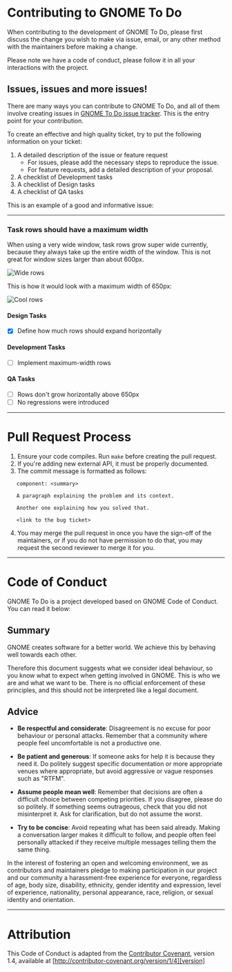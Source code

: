 # Contributing to GNOME To Do

When contributing to the development of GNOME To Do, please first discuss the change you wish to
make via issue, email, or any other method with the maintainers before making a change.

Please note we have a code of conduct, please follow it in all your interactions with the project.

## Issues, issues and more issues!

There are many ways you can contribute to GNOME To Do, and all of them involve creating issues
in [GNOME To Do issue tracker](https://gitlab.gnome.org/GNOME/gnome-todo/issues). This is the
entry point for your contribution.

To create an effective and high quality ticket, try to put the following information on your
ticket:

 1. A detailed description of the issue or feature request
     - For issues, please add the necessary steps to reproduce the issue.
     - For feature requests, add a detailed description of your proposal.
 2. A checklist of Development tasks
 3. A checklist of Design tasks
 4. A checklist of QA tasks

This is an example of a good and informative issue:

---

### Task rows should have a maximum width

When using a very wide window, task rows grow super wide currently, because they
always take up the entire width of the window. This is not great for window sizes
larger than about 600px.

![Wide rows][wide-rows]

This is how it would look with a maximum width of 650px:

![Cool rows][cool-rows]

[wide-rows]: https://gitlab.gnome.org/GNOME/gnome-todo/uploads/a414239a44c5b2714634df5cb85a7a78/too-wide.png
[cool-rows]: https://gitlab.gnome.org/GNOME/gnome-todo/uploads/7dfc77b1c3cc942cf1977770ea15b198/too-wide-fixed.png

#### Design Tasks

 - [x] Define how much rows should expand horizontally

#### Development Tasks

 - [ ] Implement maximum-width rows

#### QA Tasks

 - [ ] Rows don't grow horizontally above 650px
 - [ ] No regressions were introduced

---

# Pull Request Process

1. Ensure your code compiles. Run `make` before creating the pull request.
2. If you're adding new external API, it must be properly documented.
3. The commit message is formatted as follows:

```
   component: <summary>

   A paragraph explaining the problem and its context.

   Another one explaining how you solved that.

   <link to the bug ticket>
```

4. You may merge the pull request in once you have the sign-off of the maintainers, or if you
   do not have permission to do that, you may request the second reviewer to merge it for you.

---

# Code of Conduct

GNOME To Do is a project developed based on GNOME Code of Conduct. You can read it below:

## Summary

GNOME creates software for a better world. We achieve this by behaving well towards
each other.

Therefore this document suggests what we consider ideal behaviour, so you know what
to expect when getting involved in GNOME. This is who we are and what we want to be.
There is no official enforcement of these principles, and this should not be interpreted
like a legal document.

## Advice

 * **Be respectful and considerate**: Disagreement is no excuse for poor behaviour or personal
     attacks. Remember that a community where people feel uncomfortable is not a productive one.

 * **Be patient and generous**: If someone asks for help it is because they need it. Do politely
     suggest specific documentation or more appropriate venues where appropriate, but avoid
     aggressive or vague responses such as "RTFM".

 * **Assume people mean well**: Remember that decisions are often a difficult choice between
     competing priorities. If you disagree, please do so politely. If something seems outrageous,
     check that you did not misinterpret it. Ask for clarification, but do not assume the worst.

 * **Try to be concise**: Avoid repeating what has been said already. Making a conversation larger
     makes it difficult to follow, and people often feel personally attacked if they receive multiple
     messages telling them the same thing.


In the interest of fostering an open and welcoming environment, we as
contributors and maintainers pledge to making participation in our project and
our community a harassment-free experience for everyone, regardless of age, body
size, disability, ethnicity, gender identity and expression, level of experience,
nationality, personal appearance, race, religion, or sexual identity and
orientation.

---

# Attribution

This Code of Conduct is adapted from the [Contributor Covenant][homepage], version 1.4,
available at [http://contributor-covenant.org/version/1/4][version]

[homepage]: http://contributor-covenant.org
[version]: http://contributor-covenant.org/version/1/4/
